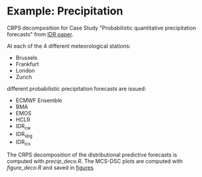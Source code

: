 # Example: Precipitation 

CRPS decomposition for Case Study "Probabilistic quantitative precipitation forecasts" from [IDR paper](https://academic.oup.com/jrsssb/article/83/5/963/7056107?login=true).

At each of the 4 different meteorological stations:

- Brussels
- Frankfurt
- London
- Zurich

different probabilistic precipitation forecasts are issued:

- ECMWF Ensemble
- BMA
- EMOS
- HCLR
- IDR<sub>cw</sub>
- IDR<sub>sbg</sub>
- IDR<sub>icx</sub>

The CRPS decomposition of the distributional predictive forecasts is computed  with *precip_deco.R*. The MCS-DSC plots are computed with *figure_deco.R* and saved in [figures](https://github.com/evwalz/paper_isocrpsdeco/tree/main/precip_example/figures)
